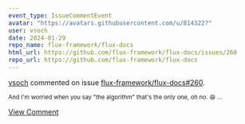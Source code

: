 ```yaml
---
event_type: IssueCommentEvent
avatar: "https://avatars.githubusercontent.com/u/814322?"
user: vsoch
date: 2024-01-29
repo_name: flux-framework/flux-docs
html_url: https://github.com/flux-framework/flux-docs/issues/260
repo_url: https://github.com/flux-framework/flux-docs
---
```


<a href='https://github.com/vsoch' target='_blank'>vsoch</a> commented on issue <a href='https://github.com/flux-framework/flux-docs/issues/260' target='_blank'>flux-framework/flux-docs#260</a>.

<small>And I'm worried when you say "the algorithm" that's the only one, oh no. :laughing: ...</small>

<a href='https://github.com/flux-framework/flux-docs/issues/260' target='_blank'>View Comment</a>